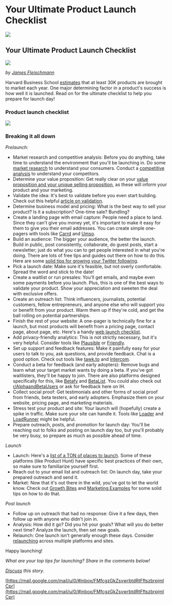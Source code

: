 # Your Ultimate Product Launch Checklist
![](https://fonts.gstatic.com/s/e/notoemoji/13.1.1/1f680/32.png)

## Your Ultimate Product Launch Checklist

![](https://ci6.googleusercontent.com/proxy/9Wn-JED9gD6sP4qLZWnDKRMg9DgdjEHqcXhuU1IANMfJj8LVdGfEmufXsQVFhx6jtXmSKztBzE9sIYjUl9nWrUAggNSAgWwv=s0-d-e1-ft#https://i.ibb.co/NFMy3gd/Product-Launch-Checklist.gif)

_by [James Fleischmann](https://click.convertkit-mail4.com/zlu68623v0fnhqe8klcp/9qhzhnhgp6zenpb9/aHR0cHM6Ly93d3cuaW5kaWVoYWNrZXJzLmNvbS9JbmRpZUphbWVzP3V0bV9zb3VyY2U9aW5kaWUtaGFja2Vycy1lbWFpbHMmdXRtX2NhbXBhaWduPWloLW5ld3NsZXR0ZXImdXRtX21lZGl1bT1lbWFpbA==)_

Harvard Business School [estimates](https://click.convertkit-mail4.com/zlu68623v0fnhqe8klcp/n2hohvhn3x6le6b6/aHR0cHM6Ly93d3cuZm9yYmVzLmNvbS9zaXRlcy9mb3JiZXNidXNpbmVzc2NvdW5jaWwvMjAyMS8wOC8xNi9hLWZpdmUtc3RlcC1tYXJrZXRpbmctc3lzdGVtLWZvci1wcm9kdWN0LWFuZC1pZGVhLWxhdW5jaGVzLz9zaD01YzliYzdkOTNlZTc=) that at least 30K products are brought to market each year. One major determining factor in a product's success is how well it is launched. Read on for the ultimate checklist to help you prepare for launch day!

### Product launch checklist

![](https://ci3.googleusercontent.com/proxy/hUS5G9NwKG09bhulFGPhOYHMGSfA8HMaJHLoKTI4cy9Fka57KrYgt15BjTPgcbw5_s1RMp8bn4oX2a6Xr_lYtYCgoIr-B1kw=s0-d-e1-ft#https://i.ibb.co/dfDH5sP/Product-Launch-Checklist.jpg)

### Breaking it all down

_Prelaunch:_

-   Market research and competitive analysis: Before you do anything, take time to understand the environment that you'll be launching in. Do some [market research](https://click.convertkit-mail4.com/zlu68623v0fnhqe8klcp/reh8hohq03wonkf2/aHR0cHM6Ly9ibG9nLmh1YnNwb3QuY29tL21hcmtldGluZy9tYXJrZXQtcmVzZWFyY2gtYnV5ZXJzLWpvdXJuZXktZ3VpZGU=) to understand your consumers. Conduct a [competitive analysis](https://click.convertkit-mail4.com/zlu68623v0fnhqe8klcp/e0hph7hk0lqd5ri8/aHR0cHM6Ly9ibG9nLmh1YnNwb3QuY29tL21hcmtldGluZy9jb21wZXRpdGl2ZS1hbmFseXNpcy1raXQ=) to understand your competitors.
-   Determine your value proposition: Get really clear on your [value proposition and your unique selling proposition](https://click.convertkit-mail4.com/zlu68623v0fnhqe8klcp/p8heh9h9z2gprksq/aHR0cHM6Ly93d3cuem9oby5jb20vYWNhZGVteS9tYXJrZXRpbmcvYnJhbmQtcG9zaXRpb25pbmcvY29taW5nLXVwLXdpdGgteW91ci1jb21wYW55cy11c3AtYW5kLXZhbHVlLXByb3Bvc2l0aW9uLmh0bWw=), as these will inform your product and your marketing.
-   Validate the idea: It's best to validate before you even start building. Check out this helpful [article on validation](https://click.convertkit-mail4.com/zlu68623v0fnhqe8klcp/e0hph7hk0lqdmeh8/aHR0cHM6Ly93d3cuaW5kaWVoYWNrZXJzLmNvbS9wb3N0L3ZhbGlkYXRlLXlvdXItcHJvZHVjdC0xOS1tYXJrZXQtdGVzdGluZy1hbmQtbWFya2V0LXZhbGlkYXRpb24tdGFjdGljcy1wbHVzLTctdG9vbHMtZm9yLXZhbGlkYXRpbmctZGY4MmRkZjI1OT91dG1fc291cmNlPWluZGllLWhhY2tlcnMtZW1haWxzJnV0bV9jYW1wYWlnbj1paC1uZXdzbGV0dGVyJnV0bV9tZWRpdW09ZW1haWw=).
-   Determine business model and pricing: What is the best way to sell your product? Is it a subscription? One-time sale? Bundling?
-   Create a landing page with email capture: People need a place to land. Since they can't give you money yet, it's important to make it easy for them to give you their email addresses. You can create simple one-pagers with tools like [Carrd](https://click.convertkit-mail4.com/zlu68623v0fnhqe8klcp/p8heh9h9z2gpr9tq/aHR0cHM6Ly9jYXJyZC5jby8=) and [Umso](https://click.convertkit-mail4.com/zlu68623v0fnhqe8klcp/g3hnh5he3l60grcr/aHR0cHM6Ly93d3cudW1zby5jb20v).
-   Build an audience: The bigger your audience, the better the launch. Build in public, post consistently, collaborate, do guest posts, start a newsletter; just do what you can to get people interested in what you're doing. There are lots of free tips and guides out there on how to do this. Here are some [solid tips for growing your Twitter following](https://click.convertkit-mail4.com/zlu68623v0fnhqe8klcp/08hwh9hmd9gpnpcl/aHR0cHM6Ly9ibG9nLmhvb3RzdWl0ZS5jb20vaG93LXRvLWdldC10d2l0dGVyLWZvbGxvd2Vycy8=).
-   Pick a launch date: Make sure it's feasible, but not overly comfortable. Spread the word and stick to the date!
-   Create a waitlist or run presales: You'll get emails, and maybe even some payments before you launch. Plus, this is one of the best ways to validate your product. Show your appreciation and sweeten the deal with exclusive offers.
-   Create an outreach list: Think influencers, journalists, potential customers, fellow entrepreneurs, and anyone else who will support you or benefit from your product. Warm them up if they're cold, and get the ball rolling on potential partnerships.
-   Finish the rest of your website: A one-pager is technically fine for a launch, but most products will benefit from a pricing page, contact page, about page, etc. Here's a handy [web launch checklist](https://click.convertkit-mail4.com/zlu68623v0fnhqe8klcp/e0hph7hk0lqd6es8/aHR0cHM6Ly9jb2RlcGVuLmlvL294bGEvcGVuL2F3bU1ZWQ==).
-   Add privacy-friendly analytics: This is not strictly necessary, but it's very helpful. Consider tools like [Plausible](https://click.convertkit-mail4.com/zlu68623v0fnhqe8klcp/p8heh9h9z2gpm9uq/aHR0cHM6Ly9wbGF1c2libGUuaW8v) or [Friendly](https://click.convertkit-mail4.com/zlu68623v0fnhqe8klcp/58hvh7h5mnk4q7b6/aHR0cHM6Ly9mcmllbmRseS5pcy8=).
-   Set up support and feedback features: Make it painfully easy for your users to talk to you, ask questions, and provide feedback. Chat is a good option. Check out tools like [tawk.to](https://click.convertkit-mail4.com/zlu68623v0fnhqe8klcp/n2hohvhn3x6lmph6/aHR0cHM6Ly93d3cudGF3ay50by8=) and [Intercom](https://click.convertkit-mail4.com/zlu68623v0fnhqe8klcp/wnh2hghrwkxlnet7/aHR0cHM6Ly93d3cuaW50ZXJjb20uY29tLw==).
-   Conduct a beta for feedback (and early adopters): Remove bugs and learn what your target market wants by doing a beta. If you've got waitlisters, they'll be happy to join. There are also platforms designed specifically for this, like [Betafy](https://click.convertkit-mail4.com/zlu68623v0fnhqe8klcp/8ghqhohgl2q7z8hk/aHR0cHM6Ly93d3cuYmV0YWZ5LmNvLw==) and [BetaList](https://click.convertkit-mail4.com/zlu68623v0fnhqe8klcp/l2hehmho3n6d25f6/aHR0cHM6Ly9iZXRhbGlzdC5jb20v). You could also check out [r/AlphaandBetaUsers](https://click.convertkit-mail4.com/zlu68623v0fnhqe8klcp/m2h7h5ho8qml5gtm/aHR0cHM6Ly93d3cucmVkZGl0LmNvbS9yL2FscGhhYW5kYmV0YXVzZXJzLw==) or ask for feedback here on IH.
-   Collect social proof: Get testimonials and other forms of social proof from friends, beta testers, and early adopters. Emphasize them on your website, pricing page, and marketing materials.
-   Stress test your product and site: Your launch will (hopefully) create a spike in traffic. Make sure your site can handle it. Tools like [Loader](https://click.convertkit-mail4.com/zlu68623v0fnhqe8klcp/dpheh0hq0o826oim/aHR0cHM6Ly9sb2FkZXIuaW8v) and [LoadRunner](https://click.convertkit-mail4.com/zlu68623v0fnhqe8klcp/7qh7h8h0o6wxlpuz/aHR0cHM6Ly93d3cubWljcm9mb2N1cy5jb20vZW4tdXMvcHJvZHVjdHMvbG9hZHJ1bm5lci1wcm9mZXNzaW9uYWwvb3ZlcnZpZXc=) might be helpful.
-   Prepare outreach, posts, and promotion for launch day: You'll be reaching out to folks and posting on launch day too, but you'll probably be very busy, so prepare as much as possible ahead of time.

_Launch_

-   Launch: Here's a [list of a TON of places to launch](https://click.convertkit-mail4.com/zlu68623v0fnhqe8klcp/z2hghnho3kpm6dhp/aHR0cHM6Ly93d3cuaW5kaWVoYWNrZXJzLmNvbS9wb3N0L3JlbGF1bmNoLWxpa2UtYS1wcm8tMTAwLXBsYWNlcy10by1sYXVuY2gtcmVsYXVuY2gtYW5kLWxpc3QteW91ci1wcm9kdWN0LTdjNjc4NzU2MzU_dXRtX3NvdXJjZT1pbmRpZS1oYWNrZXJzLWVtYWlscyZ1dG1fY2FtcGFpZ249aWgtbmV3c2xldHRlciZ1dG1fbWVkaXVtPWVtYWls). Some of these platforms (like Product Hunt) have specific best practices of their own, so make sure to familiarize yourself first.
-   Reach out to your email list and outreach list: On launch day, take your prepared outreach and send it.
-   Market: Now that it's out there in the wild, you've got to let the world know. Check out [Growth Bites](https://click.convertkit-mail4.com/zlu68623v0fnhqe8klcp/p8heh9h9z2gp69uq/aHR0cHM6Ly93d3cuaW5kaWVoYWNrZXJzLmNvbS9ncm93dGgtYml0ZXM_dXRtX3NvdXJjZT1pbmRpZS1oYWNrZXJzLWVtYWlscyZ1dG1fY2FtcGFpZ249aWgtbmV3c2xldHRlciZ1dG1fbWVkaXVtPWVtYWls) and [Marketing Examples](https://click.convertkit-mail4.com/zlu68623v0fnhqe8klcp/x0hph6hnwp942ws5/aHR0cHM6Ly9tYXJrZXRpbmdleGFtcGxlcy5jb20v) for some solid tips on how to do that.

_Post launch_

-   Follow up on outreach that had no response: Give it a few days, then follow up with anyone who didn't join in.
-   Analysis: How did it go? Did you hit your goals? What will you do better next time? Analyze the launch, then set new goals.
-   Relaunch: One launch isn't generally enough these days. Consider [relaunching](https://click.convertkit-mail4.com/zlu68623v0fnhqe8klcp/z2hghnho3kpm6dhp/aHR0cHM6Ly93d3cuaW5kaWVoYWNrZXJzLmNvbS9wb3N0L3JlbGF1bmNoLWxpa2UtYS1wcm8tMTAwLXBsYWNlcy10by1sYXVuY2gtcmVsYXVuY2gtYW5kLWxpc3QteW91ci1wcm9kdWN0LTdjNjc4NzU2MzU_dXRtX3NvdXJjZT1pbmRpZS1oYWNrZXJzLWVtYWlscyZ1dG1fY2FtcGFpZ249aWgtbmV3c2xldHRlciZ1dG1fbWVkaXVtPWVtYWls) across multiple platforms and sites.

Happy launching!

_What are your top tips for launching? Share in the comments below!_

_[Discuss](https://click.convertkit-mail4.com/zlu68623v0fnhqe8klcp/kkhmh6h8l56ow6sl/aHR0cHM6Ly93d3cuaW5kaWVoYWNrZXJzLmNvbS9wb3N0L2hvdy10by1icmluZy1hLXByb2R1Y3QtdG8tbWFya2V0LWEtcHJvZHVjdC1sYXVuY2gtY2hlY2tsaXN0LTM2LXN0ZXBzLTkzOWVhMDc3YWI_dXRtX3NvdXJjZT1pbmRpZS1oYWNrZXJzLWVtYWlscyZ1dG1fY2FtcGFpZ249aWgtbmV3c2xldHRlciZ1dG1fbWVkaXVtPWVtYWls) this story._

 [https://mail.google.com/mail/u/0/#inbox/FMfcgzGkZsvwrbtdRtFftszbrpjmlCpr](https://mail.google.com/mail/u/0/#inbox/FMfcgzGkZsvwrbtdRtFftszbrpjmlCpr)
